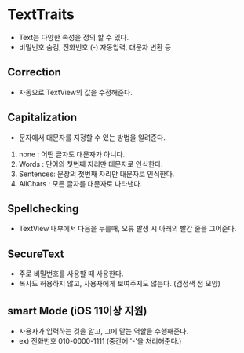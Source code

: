 # TextTraits
- Text는 다양한 속성을 정의 할 수 있다.
- 비밀번호 숨김, 전화번호 (-) 자동입력, 대문자 변환 등 

## Correction
- 자동으로 TextView의 값을 수정해준다.

## Capitalization
- 문자에서 대문자를 지정할 수 있는 방법을 알려준다.
1. none : 어떤 글자도 대문자가 아니다.
2. Words : 단어의 첫번째 자리만 대문자로 인식한다.
3. Sentences: 문장의 첫번째 자리만 대문자로 인식한다.
4. AllChars : 모든 글자를 대문자로 나타낸다.

## Spellchecking
- TextView 내부에서 다음을 누를때, 오류 발생 시 아래의 빨간 줄을 그어준다.

## SecureText 
- 주로 비밀번호를 사용할 때 사용한다. 
- 복사도 허용하지 않고, 사용자에게 보여주지도 않는다. (검정색 점 모양) 

## smart Mode (iOS 11이상 지원)
- 사용자가 입력하는 것을 알고, 그에 맡는 역할을 수행해준다.
- ex) 전화번호 010-0000-1111 (중간에 '-'을 처리해준다.)
